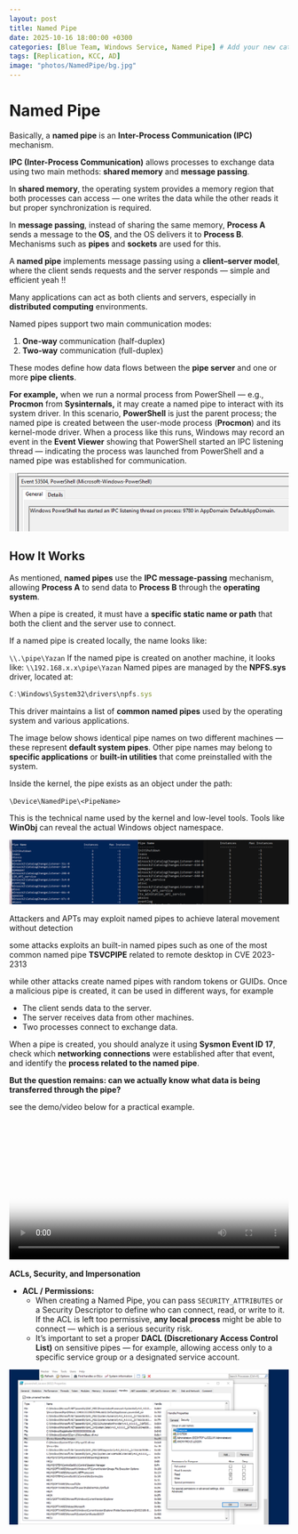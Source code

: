 ```yaml
---
layout: post
title: Named Pipe
date: 2025-10-16 18:00:00 +0300
categories: [Blue Team, Windows Service, Named Pipe] # Add your new categories here
tags: [Replication, KCC, AD]
image: "photos/NamedPipe/bg.jpg"
---
```


# Named Pipe

Basically, a **named pipe** is an **Inter-Process Communication (IPC)** mechanism.

**IPC (Inter-Process Communication)** allows processes to exchange data using two main methods: **shared memory** and **message passing**.

In **shared memory**, the operating system provides a memory region that both processes can access — one writes the data while the other reads it but proper synchronization is required.

In **message passing**, instead of sharing the same memory, **Process A** sends a message to the **OS**, and the OS delivers it to **Process B**. Mechanisms such as **pipes** and **sockets** are used for this.

A **named pipe** implements message passing using a **client–server model**, where the client sends requests and the server responds — simple and efficient yeah !!

Many applications can act as both clients and servers, especially in **distributed computing** environments.

Named pipes support two main communication modes:

1. **One-way** communication (half-duplex)
2. **Two-way** communication (full-duplex)

These modes define how data flows between the **pipe server** and one or more **pipe clients**.

**For example,** when we run a normal process from PowerShell — e.g., **Procmon** from **Sysinternals,** it may create a named pipe to interact with its system driver. In this scenario, **PowerShell** is just the parent process; the named pipe is created between the user-mode process (**Procmon**) and its kernel-mode driver.
When a process like this runs, Windows may record an event in the **Event Viewer** showing that PowerShell started an IPC listening thread — indicating the process was launched from PowerShell and a named pipe was established for communication.

![](photos/NamedPipe/first.png)

## **How It Works**

As mentioned, **named pipes** use the **IPC message-passing** mechanism, allowing **Process A** to send data to **Process B** through the **operating system**.

When a pipe is created, it must have a **specific static name or path** that both the client and the server use to connect.

If a named pipe is created locally, the name looks like:

`\\.\pipe\Yazan`
If the named pipe is created on another machine, it looks like:
`\\192.168.x.x\pipe\Yazan`
Named pipes are managed by the **NPFS.sys** driver, located at:

```jsx
C:\Windows\System32\drivers\npfs.sys
```

This driver maintains a list of **common named pipes** used by the operating system and various applications.

The image below shows identical pipe names on two different machines — these represent **default system pipes**. Other pipe names may belong to **specific applications** or **built-in utilities** that come preinstalled with the system.

Inside the kernel, the pipe exists as an object under the path:

`\Device\NamedPipe\<PipeName>`

This is the technical name used by the kernel and low-level tools. Tools like **WinObj** can reveal the actual Windows object namespace.

![](photos/NamedPipe/second.png)

Attackers and APTs may exploit named pipes to achieve lateral movement without detection

some attacks exploits an built-in named pipes such as one of the most common named pipe  **TSVCPIPE** related to remote desktop in CVE 2023-2313

while other attacks create named pipes with random tokens or GUIDs. Once a malicious pipe is created, it can be used in different ways, for example

- The client sends data to the server.
- The server receives data from other machines.
- Two processes connect to exchange data.

When a pipe is created, you should analyze it using **Sysmon Event ID 17**, check which **networking** **connections** were established after that event, and identify the **process related to the named pipe**.

**But the question remains: can we actually know what data is being transferred through the pipe?** 

see the demo/video below for a practical example.



<video width="100%" height="auto" controls poster="/assets/photos/NamedPipe/first.png">
    <source src="/photos/NamedPipe/demo.mp4" type="video/mp4">
</video>


**ACLs, Security, and Impersonation**

- **ACL / Permissions:**
    - When creating a Named Pipe, you can pass `SECURITY_ATTRIBUTES` or a Security Descriptor to define who can connect, read, or write to it. If the ACL is left too permissive, **any local process** might be able to connect — which is a serious security risk.
    - It’s important to set a proper **DACL (Discretionary Access Control List)** on sensitive pipes — for example, allowing access only to a specific service group or a designated service account.

![](photos/NamedPipe/afterviedo.png)
